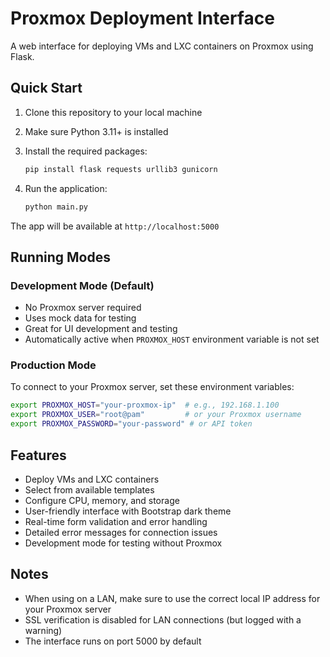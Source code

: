 # Proxmox Deployment Interface

A web interface for deploying VMs and LXC containers on Proxmox using Flask.

## Quick Start

1. Clone this repository to your local machine
2. Make sure Python 3.11+ is installed
3. Install the required packages:
   ```bash
   pip install flask requests urllib3 gunicorn
   ```

4. Run the application:
   ```bash
   python main.py
   ```

The app will be available at `http://localhost:5000`

## Running Modes

### Development Mode (Default)
- No Proxmox server required
- Uses mock data for testing
- Great for UI development and testing
- Automatically active when `PROXMOX_HOST` environment variable is not set

### Production Mode
To connect to your Proxmox server, set these environment variables:

```bash
export PROXMOX_HOST="your-proxmox-ip"  # e.g., 192.168.1.100
export PROXMOX_USER="root@pam"         # or your Proxmox username
export PROXMOX_PASSWORD="your-password" # or API token
```

## Features
- Deploy VMs and LXC containers
- Select from available templates
- Configure CPU, memory, and storage
- User-friendly interface with Bootstrap dark theme
- Real-time form validation and error handling
- Detailed error messages for connection issues
- Development mode for testing without Proxmox

## Notes
- When using on a LAN, make sure to use the correct local IP address for your Proxmox server
- SSL verification is disabled for LAN connections (but logged with a warning)
- The interface runs on port 5000 by default
